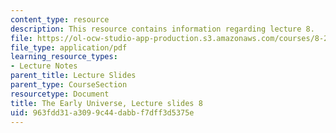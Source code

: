```yaml
---
content_type: resource
description: This resource contains information regarding lecture 8.
file: https://ol-ocw-studio-app-production.s3.amazonaws.com/courses/8-286-the-early-universe-fall-2013/963fdd31a3099c44dabbf7dff3d5375e_MIT8_286F13_lec08.pdf
file_type: application/pdf
learning_resource_types:
- Lecture Notes
parent_title: Lecture Slides
parent_type: CourseSection
resourcetype: Document
title: The Early Universe, Lecture slides 8
uid: 963fdd31-a309-9c44-dabb-f7dff3d5375e
---
```

